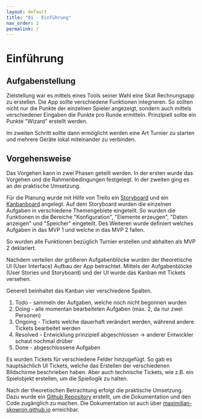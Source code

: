 ```yaml
---
layout: default
title: "01 - Einführung"
nav_order: 1
permalink: /
---
```


# Einführung

## Aufgabenstellung

Zielstellung war es mittels eines Tools seiner Wahl eine Skat Rechnungsapp zu erstellen.
Die App sollte verschiedene Funktionen integrieren.
So sollten nicht nur die Punkte der einzelnen Spieler angezeigt, sondern auch mittels verschiedener Eingaben die Punkte pro Runde ermitteln.
Prinzipiell sollte ein Punkte "Wizard" erstellt werden.

Im zweiten Schritt sollte dann ermöglicht werden eine Art Turnier zu starten und mehrere Geräte lokal miteinander zu verbinden.

## Vorgehensweise

Das Vorgehen kann in zwei Phasen geteilt werden. 
In der ersten wurde das Vorgehen und die Rahmenbedingungen festgelegt.
In der zweiten ging es an dei praktische Umsetzung.

Für die Planung wurde mit Hilfe von Trello ein [Storyboard](https://trello.com/b/F3tY8z2C/storyboard-skat) und ein [Kanbanboard](https://trello.com/b/aTfRMIxJ/skat-kanban) angelegt.
Auf dem Storyboard wurden die einzelnen Aufgaben in verschiedene Themengebiete eingeteilt.
So wurden die Funktionen in die Bereiche "Konfiguration", "Elemente erzeugen", "Daten anzeigen" und "Speicher" eingeteilt.
Des Weiteren wurde definiert welches Aufgaben in das MVP 1 und welche in das MVP 2 fallen.

So wurden alle Funktionen bezüglich Turnier erstellen und abhalten als MVP 2 deklariert.

Nachdem verteilen der größeren Aufgabenblöcke wurden der theoretische UI (User Interface) Aufbau der App betrachtet.
Mittels der Aufgabenblöcke (User Stories und Storyboard) und der UI wurde das Kanban mit Tickets versehen.

Generell beinhaltet das Kanban vier verschiedene Spalten.

1. Todo - sammeln der Aufgaben, welche noch nicht begonnen wurden
2. Doing - alle momentan bearbeiteten Aufgaben (max. 2, da nur zwei Personen)
3. Ongoing - Tickets welche dauerhaft verändert werden, während andere Tickets bearbeitet werden
4. Resolved - Entwicklung prinzipiell abgeschlossen -> anderer Entwickler schaut nochmal drüber
5. Done - abgeschlossene Aufgaben

Es wurden Tickets für verschiedene Felder hinzugefügt.
So gab es hauptsächlich UI Tickets, welche das Erstellen der verschiedenen Bildschirme beschrieben haben.
Aber auch technische Tickets, wie z.B. ein Spielobjekt erstellen, um die Spiellogik zu halten.

Nach der theoretischen Betrachtung erfolgt die praktische Umsetzung.
Dazu wurde ein [Github Repository](https://github.com/maximilian-skowron/skatify) erstellt, um die Dokumentation und den Code zugänglich zu machen.
Die Dokumentation ist auch über [maximilian-skowron.github.io](https://maximilian-skowron.github.io/skatify/) erreichbar. 